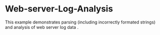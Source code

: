 # Web-server-Log-Analysis
This example demonstrates parsing (including incorrectly formated strings) and analysis of web server log data .
